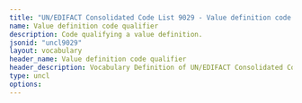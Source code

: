 ```yaml
---
title: "UN/EDIFACT Consolidated Code List 9029 - Value definition code qualifier (20B) JSON-LD Vocabulary"
name: Value definition code qualifier
description: Code qualifying a value definition.
jsonid: "uncl9029"
layout: vocabulary
header_name: Value definition code qualifier
header_description: Vocabulary Definition of UN/EDIFACT Consolidated Code List 9029 - Value definition code qualifier (20B) semantics in HTML format. JSON-LD format is available at [uncl9029.jsonld](/vocabulary/uncl9029.jsonld)
type: uncl
options:
---
```

